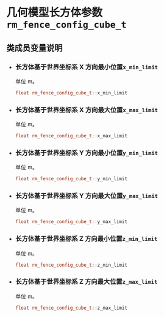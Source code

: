 # 几何模型长方体参数`rm_fence_config_cube_t`

## 类成员变量说明

- ### 长方体基于世界坐标系 X 方向最小位置`x_min_limit`

    单位 m。

    ```C++
    float rm_fence_config_cube_t::x_min_limit
    ```

- ### 长方体基于世界坐标系 X 方向最大位置`x_max_limit`

    单位 m。

    ```C++
    float rm_fence_config_cube_t::x_max_limit
    ```

- ### 长方体基于世界坐标系 Y 方向最小位置`y_min_limit`

    单位 m。

    ```C++
    float rm_fence_config_cube_t::y_min_limit
    ```

- ### 长方体基于世界坐标系 Y 方向最大位置`y_max_limit`

    单位 m。

    ```C++
    float rm_fence_config_cube_t::y_max_limit
    ```

- ### 长方体基于世界坐标系 Z 方向最小位置`z_min_limit`

    单位 m。

    ```C++
    float rm_fence_config_cube_t::z_min_limit
    ```

- ### 长方体基于世界坐标系 Z 方向最大位置`z_max_limit`

    单位 m。

    ```C++
    float rm_fence_config_cube_t::z_max_limit
    ```
